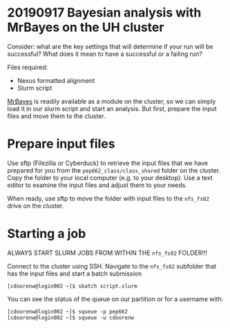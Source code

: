 # 20190917 Bayesian analysis with MrBayes on the UH cluster

Consider: what are the key settings that will determine if your run will be successful? What does it mean to have a successful or a failing run?

Files required:
- Nexus formatted alignment
- Slurm script

[MrBayes](http://nbisweden.github.io/MrBayes/manual.html) is readily available as a module on the cluster, so we can simply load it in our slurm script and start an analysis. But first, prepare the input files and move them to the cluster.

# Prepare input files

Use sftp (Filezilla or Cyberduck) to retrieve the input files that we have prepared for you from the ```pep662_class/class_shared``` folder on the cluster. Copy the folder to your local computer (e.g. to your desktop). Use a text editor to examine the input files and adjust them to your needs.

When ready, use sftp to move the folder with input files to the ```nfs_fs02``` drive on the cluster.

# Starting a job

ALWAYS START SLURM JOBS FROM WITHIN THE ```nfs_fs02``` FOLDER!!!

Connect to the cluster using SSH. Navigate to the ```nfs_fs02``` subfolder that has the input files and start a batch submission

```console
[cdoorenw@login002 ~]$ sbatch script.slurm
```

You can see the status of the queue on our partition or for a username with:

```console
[cdoorenw@login002 ~]$ squeue -p pep662
[cdoorenw@login002 ~]$ squeue -u cdoorenw
```